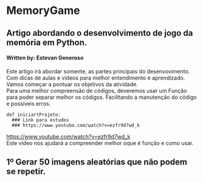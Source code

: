 # MemoryGame
## Artigo abordando o desenvolvimento de jogo da memória em Python.
#### Written by: Estevan Generoso

Este artigo irá abordar somente, as partes principais do desenvovimento. Com dicas de aulas e vídeos para melhor entendimento e aprendizado.</br>
Vamos começar a pontuar os objetivos da atividade.</br>
Para uma melhor compreensão de códigos, deveremos usar um Função para poder separar melhor os códigos. Facilitando a manutenção do código e possiveis erros.</br>

`````
def iniciartProjeto:
  ### Link para estudos
  ### https://www.youtube.com/watch?v=ezfr9d7wd_k
`````
https://www.youtube.com/watch?v=ezfr9d7wd_k </br>
Este vídeo nos ajudará a compreender melhor oque é função e como usar.


1º Gerar 50 imagens aleatórias que não podem se repetir.
---
